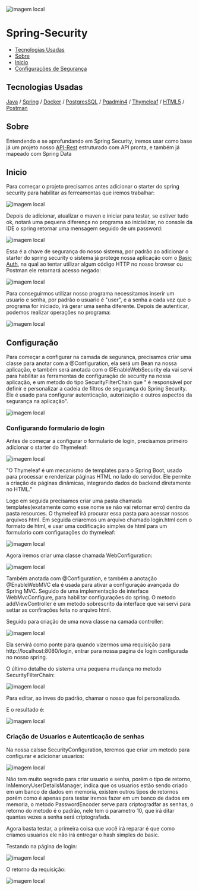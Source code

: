 
![imagem local](/imagem_readme/logo.jpg)


# Spring-Security

  - [Tecnologias Usadas](#Tecnologias-Usadas)
  - [Sobre](#Sobre)
  - [Inicio](#Inicio)
  - [Configurações de Segurança](#Configuração)
  

 
## Tecnologias Usadas

[Java](https://www.java.com/pt-BR/) / [Spring](https://spring.io/projects/spring-boot) / [Docker](https://www.docker.com/) / [PostgresSQL](https://www.postgresql.org/) / [Pgadmin4](https://www.pgadmin.org/download/pgadmin-4-windows/) / [Thymeleaf](https://www.thymeleaf.org/) / [HTML5](https://pt.wikipedia.org/wiki/HTML5)
 / [Postman](https://www.postman.com/)


## Sobre

Entendendo e se aprofundando em Spring Security, iremos usar como base já um projeto nosso [API-Rest](https://github.com/Hugoftf/API-Rest) estruturado com API pronta, e também já mapeado com Spring Data


## Inicio

Para começar o projeto precisamos antes adicionar o starter do spring security para habilitar as ferreamentas que iremos trabalhar:


![imagem local](/imagem_readme/starter-security.png)


Depois de adicionar, atualizar o maven e iniciar para testar, se estiver tudo ok, notará uma pequena diferença no programa ao inicializar, no console da IDE o spring retornar uma mensagem seguido de um password:


![imagem local](/imagem_readme/chave_de_segurança.png)


Essa é a chave de segurança do nosso sistema, por padrão ao adicionar o starter do spring security o sistema já protege nossa aplicação com o [Basic Auth](#https://en.wikipedia.org/wiki/Basic_access_authentication), na qual ao tentar utilizar algum código HTTP no nosso browser ou Postman ele retornará acesso negado:


![imagem local](/imagem_readme/tentando_fazer_um_GET_postman.png)


Para conseguirmos utilizar nosso programa necessitamos inserir um usuario e senha, por padrão o usuario é "user", e a senha a cada vez que o programa for iniciado, irá gerar uma senha diferente. Depois de autenticar, podemos realizar operações no programa:


![imagem local](/imagem_readme/retorno_com_sucesso_postman.png)


## Configuração


Para começar a configurar na camada de segurança, precisamos criar uma classe para anotar com a @Configuration, ela será um Bean na nossa aplicação, e também será anotada com o @EnableWebSecurity ela vai servi para habilitar as ferramentas de configuração de security na nossa aplicação, e um metodo do tipo SecurityFilterChain que " é responsável por definir e personalizar a cadeia de filtros de segurança do Spring Security. Ele é usado para configurar autenticação, autorização e outros aspectos da segurança na aplicação".


![imagem local](/imagem_readme/confing_Security/class_SecurityConfiguration_and_metodo.png)


### Configurando formulario de login


Antes de começar a configurar o formulario de login, precisamos primeiro adicionar o starter do Thymeleaf:


![imagem local](/imagem_readme/starter_thymeleaf.png)


"O Thymeleaf é um mecanismo de templates para o Spring Boot, usado para processar e renderizar páginas HTML no lado do servidor. Ele permite a criação de páginas dinâmicas, integrando dados do backend diretamente no HTML."

Logo em seguida precisamos criar uma pasta chamada templates(exatamente como esse nome se não vai retornar erro) dentro da pasta resources. O thymeleaf irá procurar essa pasta para acessar nossos arquivos html. Em seguida criaremos um arquivo chamado login.html com o formato de html, e usar uma codificação simples de html para um formulario com configurações do thymeleaf:


![imagem local](/imagem_readme/login_html.png)


Agora iremos criar uma classe chamada WebConfiguration:


![imagem local](/imagem_readme/confing_Security/classe_webConfiguration.png)


Também anotada com @Configuration, e também a anotação @EnableWebMVC ela é usada para ativar a configuração avançada do Spring MVC. Seguido de uma implementação de interface WebMvcConfigure, para habilitar configurações do spring. O metodo addViewController é um metodo sobrescrito da interface que vai servi para settar as confirações feita no arquivo html.

Seguido para criação de uma nova classe na camada controller:


![imagem local](/imagem_readme/controller/classe_loginviewcontroller.png)


Ela servirá como ponte para quando vizermos uma requisição para http://localhost:8080/login, entrar para nossa pagina de login configurada no nosso spring. 


O último detalhe do sistema uma pequena mudança no metodo SecurityFilterChain:


![imagem local](imagem_readme/confing_Security/metodo_securityFileterChain_editando_login.png)


Para editar, ao inves do padrão, chamar o nosso que foi personalizado. 

E o resultado é:


![imagem local](imagem_readme/retornos/pagina_login_bowser.png)



### Criação de Usuarios e Autenticação de senhas


Na nossa calsse SecurityConfiguration, teremos que criar um metodo para configurar e adicionar usuarios:


![imagem local](/imagem_readme/confing_Security/metodos_para_criacao_usuario_autent_senhas.png)


Não tem muito segredo para criar usuario e senha, porém o tipo de retorno, InMemoryUserDetailsManager, indica que os usuarios estão sendo criado em um banco de dados em memoria, existem outros tipos de retornos porém como é apenas para testar iremos fazer em um banco de dados em memoria, o metodo PasswordEncoder serve para criptogradfar as senhas, o retorno do metodo é o padrão, nele tem o parametro 10, que irá ditar quantas vezes a senha será criptografada.

Agora basta testar, a primeira coisa que você irá reparar é que como criamos usuarios ele não irá entregar o hash simples do basic.

Testando na página de login:


![imagem local](imagem_readme/retornos/pagina_login_bowser_com_user.png)


O retorno da requisição:


![imagem local](/imagem_readme/retornos/retorno_depois_de_login.png)




